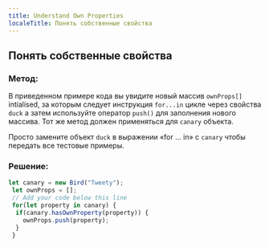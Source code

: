 ```yaml
---
title: Understand Own Properties
localeTitle: Понять собственные свойства
---
```

## Понять собственные свойства

### Метод:

В приведенном примере кода вы увидите новый массив `ownProps[]` intialised, за которым следует инструкция `for...in` цикле через свойства `duck` а затем используйте оператор `push()` для заполнения нового массива. Тот же метод должен применяться для `canary` объекта.

Просто замените объект `duck` в выражении «for ... in» с `canary` чтобы передать все тестовые примеры.

### Решение:

```javascript
let canary = new Bird("Tweety"); 
 let ownProps = []; 
 // Add your code below this line 
 for(let property in canary) { 
  if(canary.hasOwnProperty(property)) { 
    ownProps.push(property); 
  } 
 } 

```